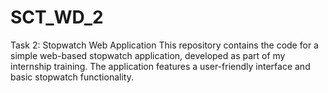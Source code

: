 # SCT_WD_2
Task 2: Stopwatch Web Application This repository contains the code for a simple web-based stopwatch application, developed as part of my internship training. The application features a user-friendly interface and basic stopwatch functionality.
